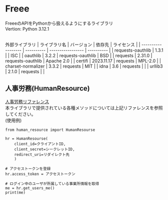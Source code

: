 # Freee
FreeeのAPIをPythonから扱えるようにするライブラリ
<br>Vertion: Python 3.12.1

<br>外部ライブラリ
| ライブラリ名       | バージョン | 依存先            | ライセンス | 
| ------------------ | ---------- | ----------------- | ---------- | 
| requests-oauthlib  | 1.3.1      |                   | ISC        | 
| oauthlib           | 3.2.2      | requests-oauthlib | BSD        | 
| requests           | 2.31.0     | requests-oauthlib | Apache 2.0 | 
| certifi            | 2023.11.17 | requests          | MPL-2.0    | 
| charset-normalizer | 3.3.2      | requests          | MIT        | 
| idna               | 3.6        | requests          |            | 
| urllib3            | 2.1.0      | requests          |            | 
<br>

## 人事労務(HumanResource)
[人事労務リファレンス](https://developer.freee.co.jp/reference/hr/reference)
<br>本ライブラリで提供されている各種メソッドについては上記リファレンスを参照してください。
<br>(使用例)
```play ground.py
from human_resource import HumanResourse

hr = HumanResourse(
    client_id=クライアントID,
    client_secret=シークレットID,
    redirect_uri=リダイレクト先
    )

# アクセストークンを登録
hr.access_token = アクセストークン

# ログイン中のユーザが所属している事業所情報を取得
me = hr.get_users_me()
print(me)
```